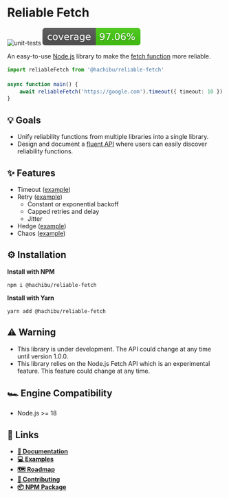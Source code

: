 # Reliable Fetch

![unit-tests](https://img.shields.io/github/workflow/status/hachibu/reliable-fetch/unit-tests/main?label=unit-tests)
![coverage](https://raw.githubusercontent.com/hachibu/reliable-fetch/main/coverage-badge.svg)

An easy-to-use [Node.js](https://nodejs.org/en/) library to make the [fetch function](https://developer.mozilla.org/en-US/docs/Web/API/fetch) more reliable.

```ts
import reliableFetch from '@hachibu/reliable-fetch'

async function main() {
    await reliableFetch('https://google.com').timeout({ timeout: 10 })
}
```

## 💡 Goals

-   Unify reliability functions from multiple libraries into a single library.
-   Design and document a [fluent API](https://en.wikipedia.org/wiki/Fluent_interface) where users can easily discover reliability functions.

## ✨️ Features

-   Timeout ([example](https://github.com/hachibu/reliable-fetch/blob/main/examples/timeout.ts))
-   Retry ([example](https://github.com/hachibu/reliable-fetch/blob/main/examples/retry.ts))
    -   Constant or exponential backoff
    -   Capped retries and delay
    -   Jitter
-   Hedge ([example](https://github.com/hachibu/reliable-fetch/blob/main/examples/hedge.ts))
-   Chaos ([example](https://github.com/hachibu/reliable-fetch/blob/main/examples/chaos.ts))

## ⚙️ Installation

**Install with NPM**

```
npm i @hachibu/reliable-fetch
```

**Install with Yarn**

```
yarn add @hachibu/reliable-fetch
```

## ⚠️ Warning

-   This library is under development. The API could change at any time until version 1.0.0.
-   This library relies on the Node.js Fetch API which is an experimental feature. This feature could change at any time.

## 🏎️ Engine Compatibility

-   Node.js >= 18

## 🔗 Links

-   **[📖 Documentation](https://hachibu.github.io/reliable-fetch)**
-   **[💻 Examples](https://github.com/hachibu/reliable-fetch/tree/main/examples)**
-   **[🗺️ Roadmap](https://github.com/hachibu/reliable-fetch/blob/main/ROADMAP.md)**
-   **[🤝 Contributing](https://github.com/hachibu/reliable-fetch/blob/main/CONTRIBUTING.md)**
-   **[📦 NPM Package](https://www.npmjs.com/package/@hachibu/reliable-fetch)**
